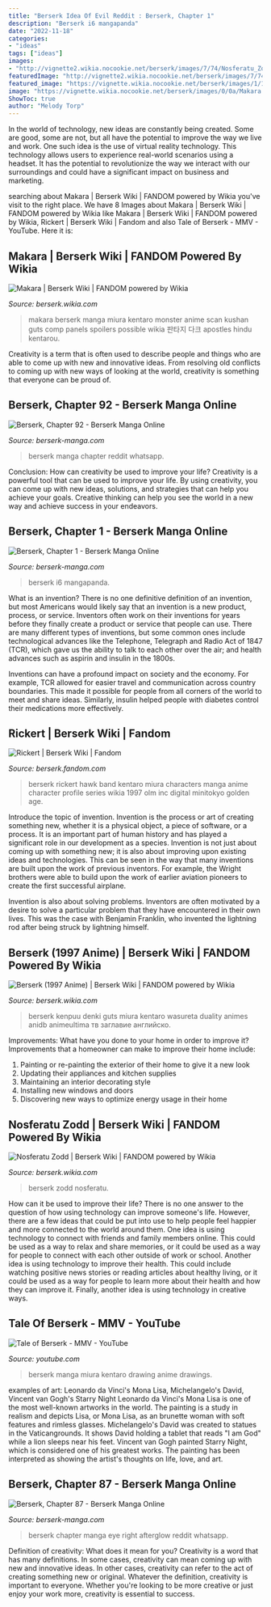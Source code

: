 ```yaml
---
title: "Berserk Idea Of Evil Reddit : Berserk, Chapter 1"
description: "Berserk i6 mangapanda"
date: "2022-11-18"
categories:
- "ideas"
tags: ["ideas"]
images:
- "http://vignette2.wikia.nocookie.net/berserk/images/7/74/Nosferatu_Zodd_Manga.jpg/revision/latest/scale-to-width-down/2000?cb=20111208185740"
featuredImage: "http://vignette2.wikia.nocookie.net/berserk/images/7/74/Nosferatu_Zodd_Manga.jpg/revision/latest/scale-to-width-down/2000?cb=20111208185740"
featured_image: "https://vignette.wikia.nocookie.net/berserk/images/1/10/Rickert_Profile.jpg/revision/latest?cb=20160830163701"
image: "https://vignette.wikia.nocookie.net/berserk/images/0/0a/Makara.jpg/revision/latest?cb=20100916125441"
ShowToc: true
author: "Melody Torp"
---
```



In the world of technology, new ideas are constantly being created. Some are good, some are not, but all have the potential to improve the way we live and work. One such idea is the use of virtual reality technology. This technology allows users to experience real-world scenarios using a headset. It has the potential to revolutionize the way we interact with our surroundings and could have a significant impact on business and marketing.

	

		
searching about Makara | Berserk Wiki | FANDOM powered by Wikia you've visit to the right place. We have 8 Images about Makara | Berserk Wiki | FANDOM powered by Wikia like Makara | Berserk Wiki | FANDOM powered by Wikia, Rickert | Berserk Wiki | Fandom and also Tale of Berserk - MMV - YouTube. Here it is:
		
    
## Makara | Berserk Wiki | FANDOM Powered By Wikia

<img loading=lazy src="https://vignette.wikia.nocookie.net/berserk/images/0/0a/Makara.jpg/revision/latest?cb=20100916125441" onerror="this.onerror=null;this.src='https://tse2.mm.bing.net/th?id=OIP.2HvAszJbirpoUmspziceOgHaFU&amp;pid=15.1';" alt="Makara | Berserk Wiki | FANDOM powered by Wikia">

_Source: berserk.wikia.com_

>makara berserk manga miura kentaro monster anime scan kushan guts comp panels spoilers possible wikia 판타지 다크 apostles hindu kentarou. 

	

Creativity is a term that is often used to describe people and things who are able to come up with new and innovative ideas. From resolving old conflicts to coming up with new ways of looking at the world, creativity is something that everyone can be proud of.

    
## Berserk, Chapter 92 - Berserk Manga Online

<img loading=lazy src="https://1.bp.blogspot.com/-9K3mpfkHVAs/XcIz-M7pn8I/AAAAAAAAKcU/UyxkvybkGWcs8m8EwdpBxbgMPIZ5BRk2QCLcBGAsYHQ/s1600/011.jpg" onerror="this.onerror=null;this.src='https://tse2.mm.bing.net/th?id=OIP.QOeDk1BOCgLBgsimGkz4HAHaLt&amp;pid=15.1';" alt="Berserk, Chapter 92 - Berserk Manga Online">

_Source: berserk-manga.com_

>berserk manga chapter reddit whatsapp. 

	

Conclusion: How can creativity be used to improve your life?
Creativity is a powerful tool that can be used to improve your life. By using creativity, you can come up with new ideas, solutions, and strategies that can help you achieve your goals. Creative thinking can help you see the world in a new way and achieve success in your endeavors.

    
## Berserk, Chapter 1 - Berserk Manga Online

<img loading=lazy src="https://1.bp.blogspot.com/-LN3si1gzAew/Xbui21uTb7I/AAAAAAAAAFY/BljWG4W_GGExdVq9dhXbz9_WAOe4dGIyQCLcBGAsYHQ/s1600/086.jpg" onerror="this.onerror=null;this.src='https://tse3.mm.bing.net/th?id=OIP.OP0LrBL5u-VdThKUpQ_W2AHaK8&amp;pid=15.1';" alt="Berserk, Chapter 1 - Berserk Manga Online">

_Source: berserk-manga.com_

>berserk i6 mangapanda. 

	

What is an invention?
There is no one definitive definition of an invention, but most Americans would likely say that an invention is a new product, process, or service.  Inventors often work on their inventions for years before they finally create a product or service that people can use. 
There are many different types of inventions, but some common ones include technological advances like the Telephone, Telegraph and Radio Act of 1847 (TCR), which gave us the ability to talk to each other over the air; and health advances such as aspirin and insulin in the 1800s. 

Inventions can have a profound impact on society and the economy. For example, TCR allowed for easier travel and communication across country boundaries. This made it possible for people from all corners of the world to meet and share ideas. Similarly, insulin helped people with diabetes control their medications more effectively.

    
## Rickert | Berserk Wiki | Fandom

<img loading=lazy src="https://vignette.wikia.nocookie.net/berserk/images/1/10/Rickert_Profile.jpg/revision/latest?cb=20160830163701" onerror="this.onerror=null;this.src='https://tse3.mm.bing.net/th?id=OIP.Nc9NTFa9cCVh9uee9_qBWgHaK8&amp;pid=15.1';" alt="Rickert | Berserk Wiki | Fandom">

_Source: berserk.fandom.com_

>berserk rickert hawk band kentaro miura characters manga anime character profile series wikia 1997 olm inc digital minitokyo golden age. 

	

Introduce the topic of invention.
Invention is the process or art of creating something new, whether it is a physical object, a piece of software, or a process. It is an important part of human history and has played a significant role in our development as a species.
Invention is not just about coming up with something new; it is also about improving upon existing ideas and technologies. This can be seen in the way that many inventions are built upon the work of previous inventors. For example, the Wright brothers were able to build upon the work of earlier aviation pioneers to create the first successful airplane.

Invention is also about solving problems. Inventors are often motivated by a desire to solve a particular problem that they have encountered in their own lives. This was the case with Benjamin Franklin, who invented the lightning rod after being struck by lightning himself.

    
## Berserk (1997 Anime) | Berserk Wiki | FANDOM Powered By Wikia

<img loading=lazy src="https://vignette.wikia.nocookie.net/berserk/images/e/e9/Berserk_Anime_Box_Art.jpg/revision/latest?cb=20160822073118" onerror="this.onerror=null;this.src='https://tse3.mm.bing.net/th?id=OIP.S2N16glK0UW3K0z-WNbatAHaKm&amp;pid=15.1';" alt="Berserk (1997 Anime) | Berserk Wiki | FANDOM powered by Wikia">

_Source: berserk.wikia.com_

>berserk kenpuu denki guts miura kentaro wasureta duality animes anidb animeultima тв заглавие английско. 

	

Improvements: What have you done to your home in order to improve it?
Improvements that a homeowner can make to improve their home include: 
1. Painting or re-painting the exterior of their home to give it a new look 
2. Updating their appliances and kitchen supplies 
3. Maintaining an interior decorating style 
4. Installing new windows and doors 
5. Discovering new ways to optimize energy usage in their home 

    
## Nosferatu Zodd | Berserk Wiki | FANDOM Powered By Wikia

<img loading=lazy src="http://vignette2.wikia.nocookie.net/berserk/images/7/74/Nosferatu_Zodd_Manga.jpg/revision/latest/scale-to-width-down/2000?cb=20111208185740" onerror="this.onerror=null;this.src='https://tse2.mm.bing.net/th?id=OIP.oFHJMejgjCRdM8DTeYUSnQHaKx&amp;pid=15.1';" alt="Nosferatu Zodd | Berserk Wiki | FANDOM powered by Wikia">

_Source: berserk.wikia.com_

>berserk zodd nosferatu. 

	

How can it be used to improve their life?
There is no one answer to the question of how using technology can improve someone's life. However, there are a few ideas that could be put into use to help people feel happier and more connected to the world around them. One idea is using technology to connect with friends and family members online. This could be used as a way to relax and share memories, or it could be used as a way for people to connect with each other outside of work or school. Another idea is using technology to improve their health. This could include watching positive news stories or reading articles about healthy living, or it could be used as a way for people to learn more about their health and how they can improve it. Finally, another idea is using technology in creative ways.

    
## Tale Of Berserk - MMV - YouTube

<img loading=lazy src="https://i.ytimg.com/vi/U0pZoYHpmlc/hqdefault.jpg" onerror="this.onerror=null;this.src='https://tse1.mm.bing.net/th?id=OIP.PB5yOITq5STMr05AdpK8NwHaFj&amp;pid=15.1';" alt="Tale of Berserk - MMV - YouTube">

_Source: youtube.com_

>berserk manga miura kentaro drawing anime drawings. 

	

examples of art: Leonardo da Vinci's Mona Lisa, Michelangelo's David, Vincent van Gogh's Starry Night
Leonardo da Vinci's Mona Lisa is one of the most well-known artworks in the world. The painting is a study in realism and depicts Lisa, or Mona Lisa, as an brunette woman with soft features and rimless glasses. Michelangelo's David was created to statues in the Vaticangrounds. It shows David holding a tablet that reads "I am God" while a lion sleeps near his feet. Vincent van Gogh painted Starry Night, which is considered one of his greatest works. The painting has been interpreted as showing the artist's thoughts on life, love, and art.

    
## Berserk, Chapter 87 - Berserk Manga Online

<img loading=lazy src="https://1.bp.blogspot.com/-t9RsrCZCtkw/XcIxoDjLs6I/AAAAAAAAKT0/rfVpW93EYUoADa2g7C5KC1pwCm8LlY_5wCLcBGAsYHQ/s1600/004.jpg" onerror="this.onerror=null;this.src='https://tse3.mm.bing.net/th?id=OIP.r5g1MQxsInbkfhANm5QiMAHaLR&amp;pid=15.1';" alt="Berserk, Chapter 87 - Berserk Manga Online">

_Source: berserk-manga.com_

>berserk chapter manga eye right afterglow reddit whatsapp. 

	

Definition of creativity: What does it mean for you?
Creativity is a word that has many definitions. In some cases, creativity can mean coming up with new and innovative ideas. In other cases, creativity can refer to the act of creating something new or original. Whatever the definition, creativity is important to everyone. Whether you're looking to be more creative or just enjoy your work more, creativity is essential to success.

